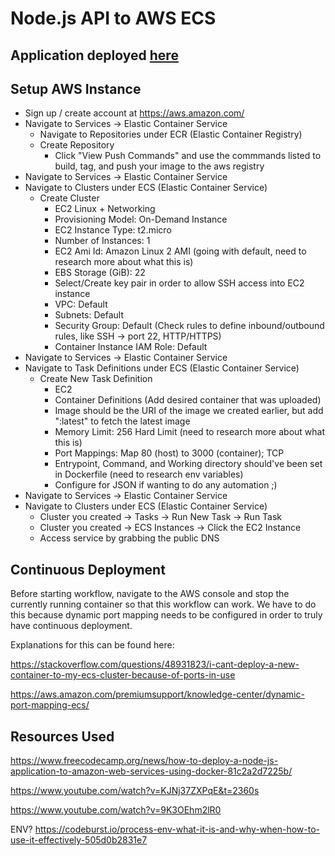 # Node.js API to AWS ECS

## Application deployed [here](ec2-3-15-190-149.us-east-2.compute.amazonaws.com)

## Setup AWS Instance
* Sign up / create account at https://aws.amazon.com/
* Navigate to Services -> Elastic Container Service
  * Navigate to Repositories under ECR (Elastic Container Registry)
  * Create Repository
    * Click "View Push Commands" and use the commmands listed to build, tag, and push your image to the aws registry
* Navigate to Services -> Elastic Container Service
 * Navigate to Clusters under ECS (Elastic Container Service)
   * Create Cluster
     * EC2 Linux + Networking
     * Provisioning Model: On-Demand Instance
     * EC2 Instance Type: t2.micro
     * Number of Instances: 1
     * EC2 Ami Id: Amazon Linux 2 AMI (going with default, need to research more about what this is)
     * EBS Storage (GiB): 22
     * Select/Create key pair in order to allow SSH access into EC2 instance
     * VPC: Default
     * Subnets: Default
     * Security Group: Default (Check rules to define inbound/outbound rules, like SSH -> port 22, HTTP/HTTPS)
     * Container Instance IAM Role: Default
* Navigate to Services -> Elastic Container Service
 * Navigate to Task Definitions under ECS (Elastic Container Service)
   * Create New Task Definition
     * EC2
     * Container Definitions (Add desired container that was uploaded)
      * Image should be the URI of the image we created earlier, but add ":latest" to fetch the latest image
      * Memory Limit: 256 Hard Limit (need to research more about what this is)
      * Port Mappings: Map 80 (host) to 3000 (container); TCP
      * Entrypoint, Command, and Working directory should've been set in Dockerfile (need to research env variables)
      * Configure for JSON if wanting to do any automation ;)
* Navigate to Services -> Elastic Container Service
 * Navigate to Clusters under ECS (Elastic Container Service)
   * Cluster you created -> Tasks -> Run New Task -> Run Task
   * Cluster you created -> ECS Instances -> Click the EC2 Instance
   * Access service by grabbing the public DNS

## Continuous Deployment
Before starting workflow, navigate to the AWS console and stop the currently running container so that this workflow can work. We have to do this because dynamic port mapping needs to be configured in order to truly have continuous deployment. 

Explanations for this can be found here:

https://stackoverflow.com/questions/48931823/i-cant-deploy-a-new-container-to-my-ecs-cluster-because-of-ports-in-use

https://aws.amazon.com/premiumsupport/knowledge-center/dynamic-port-mapping-ecs/

## Resources Used
https://www.freecodecamp.org/news/how-to-deploy-a-node-js-application-to-amazon-web-services-using-docker-81c2a2d7225b/

https://www.youtube.com/watch?v=KJNj37ZXPqE&t=2360s

https://www.youtube.com/watch?v=9K3OEhm2lR0

ENV? https://codeburst.io/process-env-what-it-is-and-why-when-how-to-use-it-effectively-505d0b2831e7
